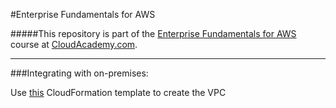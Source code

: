 #Enterprise Fundamentals for AWS

#####This repository is part of the [Enterprise Fundamentals for AWS](https://cloudacademy.com/amazon-web-services/enterprise-fundamentals-for-aws-course/) course at [CloudAcademy.com](http://cloudacademy.com).

-----------


###Integrating with on-premises:

Use [this](/Public-Private-VPC.template) CloudFormation template to create the VPC



